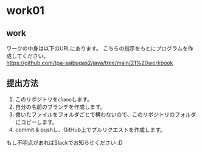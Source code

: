# work01
## work
ワークの中身は以下のURLにあります。
こちらの指示をもとにプログラムを作成してください。  
https://github.com/tpa-saibugas2/java/tree/main/21%20workbook

## 提出方法

1. このリポジトリを`clone`します。
1. 自分の名前のブランチを作成します。
1. 書いたファイルをフォルダごとで構わないので、このリポジトリのフォルダにコピーします。
1. commit & pushし、GitHub上でプルリクエストを作成します。

もし不明点があればSlackでお知らせください :D
